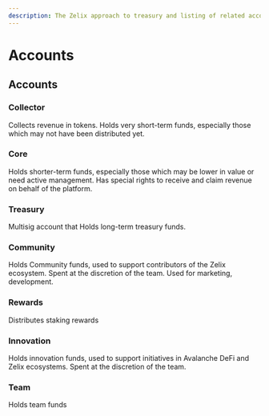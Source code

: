 ```yaml
---
description: The Zelix approach to treasury and listing of related accounts
---
```


# Accounts

## Accounts



### Collector

Collects revenue in tokens. Holds very short-term funds, especially those which may not have been distributed yet.



### Core

Holds shorter-term funds, especially those which may be lower in value or need active management. Has special rights to receive and claim revenue on behalf of the platform.



### Treasury

Multisig account that Holds long-term treasury funds.&#x20;



### Community

Holds Community funds, used to support contributors of the Zelix ecosystem. Spent at the discretion of the team. Used for marketing, development.



### Rewards

Distributes staking rewards



### Innovation

Holds innovation funds, used to support initiatives in Avalanche DeFi and Zelix ecosystems. Spent at the discretion of the team.



### Team

Holds team funds

